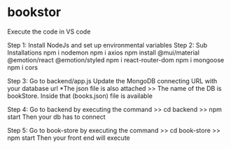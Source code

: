 # bookstor

Execute the code in VS code

Step 1: Install NodeJs and set up environmental variables
Step 2: Sub Installations
npm i nodemon
npm i axios
npm install @mui/material @emotion/react @emotion/styled
npm i react-router-dom
npm i mongoose
npm i cors

Step 3: Go to backend/app.js
Update the MongoDB connecting URL with your database url
*The json file is also attached >> The name of the DB is bookStore. Inside that (books.json) file is available

Step 4: Go to backend by executing the command >> cd backend >> npm start
Then your db has to connect

Step 5: Go to book-store by executing the command >> cd book-store >> npm start
Then your front end will execute
